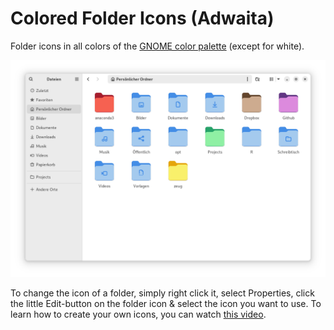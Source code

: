 # Colored Folder Icons (Adwaita)

Folder icons in all colors of the [GNOME color palette](https://developer.gnome.org/hig/reference/palette.html) (except for white).

![](assets/screenshot.png)

To change the icon of a folder, simply right click it, select Properties, click the little Edit-button on the folder icon & select the icon you want to use. To learn how to create your own icons, you can watch [this video](https://www.youtube.com/watch?v=23xsuszVOIU).
